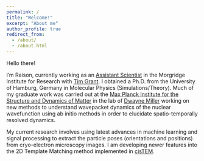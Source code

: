 ```yaml
---
permalink: /
title: "Welcome!"
excerpt: "About me"
author_profile: true
redirect_from: 
  - /about/
  - /about.html
---
```


Hello there!

I’m Raison, currently working as an [Assistant Scientist](https://morgridge.org/profile/raison-dsouza/) in the Morgridge Institute for Research with [Tim Grant](https://morgridge.org/profile/tim-grant/).
I obtained a Ph.D. from the University of Hamburg, Germany in Molecular Physics (Simulations/Theory). Much of my graduate work was carried out at the [Max Planck Institute for the Structure and Dynamics of Matter](https://www.mpsd.mpg.de/en) in the lab of [Dwayne Miller](https://lphys.chem.utoronto.ca/) working on new methods to understand wavepacket dynamics of the nuclear wavefunction using ab initio methods in order to elucidate spatio-temporally resolved dynamics.

My current research involves using latest advances in machine learning and signal processing to extract the particle poses (orientations and positions) from cryo-electron microscopy images. I am developing newer features into the 2D Template Matching method implemented in [cisTEM](https://cistem.org/software).